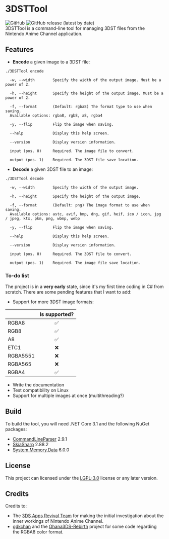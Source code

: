 # 3DSTTool  
![GitHub](https://img.shields.io/github/license/DaniElectra/3DSTTool?style=for-the-badge) ![GitHub release (latest by date)](https://img.shields.io/github/v/release/DaniElectra/3DSTTool?style=for-the-badge)  
3DSTTool is a command-line tool for managing 3DST files from the Nintendo Anime Channel application.  

## Features  

- **Encode** a given image to a 3DST file:  
```
./3DSTTool encode

  -w, --width        Specify the width of the output image. Must be a power of 2.

  -h, --height       Specify the height of the output image. Must be a power of 2.

  -f, --format       (Default: rgba8) The format type to use when saving.
  Available options: rgba8, rgb8, a8, rgba4

  -y, --flip         Flip the image when saving.

  --help             Display this help screen.

  --version          Display version information.

  input (pos. 0)     Required. The image file to convert.

  output (pos. 1)    Required. The 3DST file save location.
```  
- **Decode** a given 3DST file to an image:  
```
./3DSTTool decode

  -w, --width        Specify the width of the output image.

  -h, --height       Specify the height of the output image.

  -f, --format       (Default: png) The image format to use when saving.
  Available options: astc, avif, bmp, dng, gif, heif, ico / icon, jpg / jpeg, ktx, pkm, png, wbmp, webp

  -y, --flip         Flip the image when saving.

  --help             Display this help screen.

  --version          Display version information.

  input (pos. 0)     Required. The 3DST file to convert.

  output (pos. 1)    Required. The image file save location.
```  

### To-do list  
The project is in a **very early** state, since it's my first time coding in C# from scratch. There are some pending features that I want to add:  

- Support for more 3DST image formats:  

|          | Is supported? |
|----------|:-------------:|
| RGBA8    |       ✅       |
| RGB8     |       ✅       |
| A8       |       ✅       |
| ETC1     |       ❌       |
| RGBA5551 |       ❌       |
| RGBA565  |       ❌       |
| RGBA4    |       ✅       | 

- Write the documentation  
- Test compatibility on Linux
- Support for multiple images at once (multithreading?)

## Build  
To build the tool, you will need .NET Core 3.1 and the following NuGet packages:  

- [CommandLineParser](https://www.nuget.org/packages/CommandLineParser) 2.9.1  
- [SkiaSharp](https://www.nuget.org/packages/SkiaSharp) 2.88.2  
- [System.Memory.Data](https://www.nuget.org/packages/System.Memory.Data) 6.0.0

## License  
This project can licensed under the [LGPL-3.0](LICENSE) license or any later version.  

## Credits  
Credits to:  

- The [3DS Apps Revival Team](https://discord.gg/2nCGTHSV9e) for making the initial investigation about the inner workings of Nintendo Anime Channel.  
- [gdkchan](https://github.com/gdkchan) and the [Ohana3DS-Rebirth](https://github.com/gdkchan/Ohana3DS-Rebirth) project for some code regarding the RGBA8 color format.  
